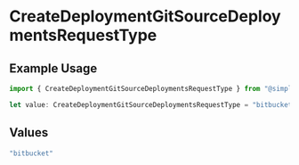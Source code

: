 # CreateDeploymentGitSourceDeploymentsRequestType

## Example Usage

```typescript
import { CreateDeploymentGitSourceDeploymentsRequestType } from "@simplesagar/vercel/models/createdeploymentop.js";

let value: CreateDeploymentGitSourceDeploymentsRequestType = "bitbucket";
```

## Values

```typescript
"bitbucket"
```